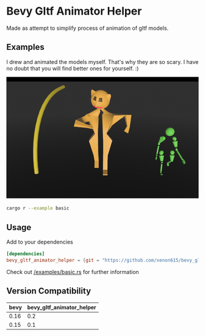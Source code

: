 # Bevy Gltf Animator Helper
Made as attempt to simplify process of animation of gltf models. 

## Examples
I drew and animated the models myself. That's why they are so scary. I have no doubt that you will find better ones for yourself. :)

![scary models](img/image.png)

```sh
cargo r --example basic
```

## Usage
Add to your dependencies

```toml
[dependencies]
bevy_gltf_animator_helper = {git = "https://github.com/xenon615/bevy_gltf_animator_helper"}
```  
Check out  [/examples/basic.rs](/examples/basic.rs) for further information

## Version Compatibility
| bevy | bevy_gltf_animator_helper |
| ---- | ------------------------- |
| 0.16 | 0.2                       |
| 0.15 | 0.1                       |






